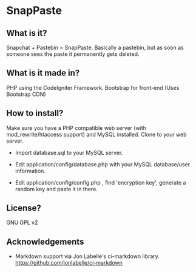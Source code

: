 SnapPaste
==================

What is it?
--------------
Snapchat + Pastebin = SnapPaste.
Basically a pastebin, but as soon as someone sees the paste it permanently gets deleted.

What is it made in?
-------------------
PHP using the CodeIgniter Framework.
Bootstrap for front-end (Uses Bootstrap CDN)

How to install?
--------------------
Make sure you have a PHP compatible web server (with mod_rewrite/htaccess support) and MySQL installed. Clone to your web server.

* Import database.sql to your MySQL server.

* Edit application/config/database.php with your MySQL database/user information.

* Edit application/config/config.php , find 'encryption key', generate a random key and paste it in there.

License?
-----------
GNU GPL v2

Acknowledgements
---------------------

* Markdown support via Jon Labelle's ci-markdown library. https://github.com/jonlabelle/ci-markdown
